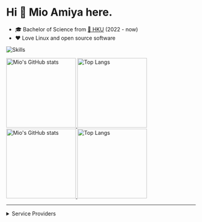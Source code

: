 # Hi 👋 Mio Amiya here.

* 🎓 Bachelor of Science from [🏫 HKU](https://www.hku.hk) (2022 - now)
* ❤️ Love Linux and open source software


![Skills](https://skillicons.dev/icons?i=azure,cloudflare,github,c,cpp,cs,html,js,ts,css,sass,php,py,go,md,regex,bash,docker,git,mongodb,mysql,redis,linux,nginx,vim,vscode,express,electron,jquery,nodejs,nestjs,react)

<a href="https://github-readme-stats-one-bice.vercel.app/api?username=Purestreams&show_icons=true&include_all_commits=true&role=OWNER,ORGANIZATION_MEMBER#gh-light-mode-only" target="_blank">
  <img src="https://github-readme-stats-one-bice.vercel.app/api?username=Purestreams&show_icons=true&include_all_commits=true&role=OWNER,ORGANIZATION_MEMBER#gh-light-mode-only" alt="Mio's GitHub stats" height="185px">
</a>
<a href="https://github-readme-stats-one-bice.vercel.app/api/top-langs/?username=Purestreams&layout=compact&langs_count=8&include_all_commits=true&role=OWNER,ORGANIZATION_MEMBER#gh-light-mode-only">
  <img src="https://github-readme-stats-one-bice.vercel.app/api/top-langs/?username=Purestreams&layout=compact&langs_count=8&include_all_commits=true&role=OWNER,ORGANIZATION_MEMBER#gh-light-mode-only" alt="Top Langs" height="185px">
</a>

<a href="https://github-readme-stats-one-bice.vercel.app/api?username=Purestreams&theme=calm&show_icons=true&include_all_commits=true&role=OWNER,ORGANIZATION_MEMBER#gh-dark-mode-only" target="_blank">
  <img src="https://github-readme-stats-one-bice.vercel.app/api?username=Purestreams&theme=calm&show_icons=true&include_all_commits=true&role=OWNER,ORGANIZATION_MEMBER#gh-dark-mode-only" alt="Mio's GitHub stats" height="185px">
</a>
<a href="https://github-readme-stats-one-bice.vercel.app/api/top-langs/?username=Purestreams&theme=calm&layout=compact&langs_count=8&include_all_commits=true&role=OWNER,ORGANIZATION_MEMBER#gh-dark-mode-only">
  <img src="https://github-readme-stats-one-bice.vercel.app/api/top-langs/?username=Purestreams&theme=calm&layout=compact&langs_count=8&include_all_commits=true&role=OWNER,ORGANIZATION_MEMBER#gh-dark-mode-only" alt="Top Langs" height="185px">
</a>

---

<details>
  <summary>
    Service Providers
  </summary>
  
  Listing (not in order) platforms and individuals who provided help during my process of learning programming.

  * <a href="https://github.com/"><img src="https://github.githubassets.com/assets/GitHub-Mark-ea2971cee799.png" height="60" alt="GitHub" /></a> For providing [Education Pack][19] (especially Copilot access), pages hosting, and files distribution
  * <a href="https://www.cloudflare.com/"><img src="https://upload.wikimedia.org/wikipedia/commons/thumb/9/94/Cloudflare_Logo.png/240px-Cloudflare_Logo.png" height="60" alt="Cloudflare" /></a> For providing free DNS service, CDN proxies and Workers
  * <a href="https://www.oracle.com/cloud/free/"><img src="https://upload.wikimedia.org/wikipedia/commons/thumb/5/50/Oracle_logo.svg/200px-Oracle_logo.svg.png" height="60" alt="Oracle" /></a> For providing Oracle always free VPS in Korea and US
  * <a href="https://www.ceranetworks.com/"><img src="https://www.ceranetworks.com/images/logo.png" height="60" alt="Cera Networks" /></a> For providing Cera network VPS in US with AS4837 China Route donated by PoloCloud
  * <a href="https://gemini.google.com/"><img src="https://upload.wikimedia.org/wikipedia/commons/thumb/1/17/Google_Gemini_logo.svg/200px-Google_Gemini_logo.svg.png" height="60" alt="Google Gemini" /></a> For providing Google Gemini free access
  * <a href="https://coalcloud.net/"><img src="https://upload.wikimedia.org/wikipedia/commons/thumb/a/a7/Gnome-network-server.svg/512px-Gnome-network-server.svg.png" height="60" alt="CoalCloud" /></a> For providing China Guangzhou VPS
    
<!--
**Purestreams/purestreams** is a ✨ _special_ ✨ repository because its `README.md` (this file) appears on your GitHub profile.

Here are some ideas to get you started:

- 🔭 I’m currently working on ...
- 🌱 I’m currently learning ...
- 👯 I’m looking to collaborate on ...
- 🤔 I’m looking for help with ...
- 💬 Ask me about ...
- 📫 How to reach me: ...
- 😄 Pronouns: ...
- ⚡ Fun fact: ...
-->
